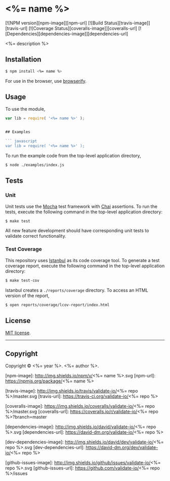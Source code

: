 <%= name %>
===
[![NPM version][npm-image]][npm-url] [![Build Status][travis-image]][travis-url] [![Coverage Status][coveralls-image]][coveralls-url] [![Dependencies][dependencies-image]][dependencies-url]

<%= description %>


## Installation

``` bash
$ npm install <%= name %>
```

For use in the browser, use [browserify](https://github.com/substack/node-browserify).


## Usage

To use the module,

``` javascript
var lib = require( '<%= name %>' );


## Examples

``` javascript
var lib = require( '<%= name %>' );
```

To run the example code from the top-level application directory,

``` bash
$ node ./examples/index.js
```


## Tests

### Unit

Unit tests use the [Mocha](http://visionmedia.github.io/mocha) test framework with [Chai](http://chaijs.com) assertions. To run the tests, execute the following command in the top-level application directory:

``` bash
$ make test
```

All new feature development should have corresponding unit tests to validate correct functionality.


### Test Coverage

This repository uses [Istanbul](https://github.com/gotwarlost/istanbul) as its code coverage tool. To generate a test coverage report, execute the following command in the top-level application directory:

``` bash
$ make test-cov
```

Istanbul creates a `./reports/coverage` directory. To access an HTML version of the report,

``` bash
$ open reports/coverage/lcov-report/index.html
```


## License

[MIT license](http://opensource.org/licenses/MIT). 


---
## Copyright

Copyright &copy; <%= year %>. <%= author %>.


[npm-image]: http://img.shields.io/npm/v/<%= name %>.svg
[npm-url]: https://npmjs.org/package/<%= name %>

[travis-image]: http://img.shields.io/travis/validate-io/<%= repo %>/master.svg
[travis-url]: https://travis-ci.org/validate-io/<%= repo %>

[coveralls-image]: https://img.shields.io/coveralls/validate-io/<%= repo %>/master.svg
[coveralls-url]: https://coveralls.io/r/validate-io/<%= repo %>?branch=master

[dependencies-image]: http://img.shields.io/david/validate-io/<%= repo %>.svg
[dependencies-url]: https://david-dm.org/validate-io/<%= repo %>

[dev-dependencies-image]: http://img.shields.io/david/dev/validate-io/<%= repo %>.svg
[dev-dependencies-url]: https://david-dm.org/dev/validate-io/<%= repo %>

[github-issues-image]: http://img.shields.io/github/issues/validate-io/<%= repo %>.svg
[github-issues-url]: https://github.com/validate-io/<%= repo %>/issues